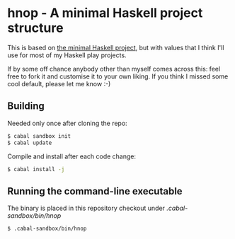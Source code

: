 # hnop - A minimal Haskell project structure

This is based on [the minimal Haskell project][semantichnop],
but with values that I think I'll use for most of my Haskell play projects.

If by some off chance anybody other than myself comes across this:
feel free to fork it and customise it to your own liking.
If you think I missed some cool default, please let me know :-)

## Building

Needed only once after cloning the repo:

```bash
$ cabal sandbox init
$ cabal update
```

Compile and install after each code change:

```bash
$ cabal install -j
```

## Running the command-line executable

The binary is placed in this repository checkout under *.cabal-sandbox/bin/hnop*

```
$ .cabal-sandbox/bin/hnop
```

[semantichnop]: http://semantic.org/hnop/
